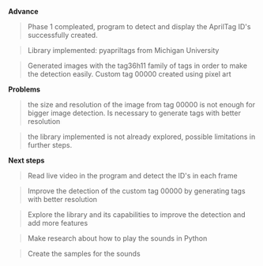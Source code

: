 **Advance**

> Phase 1 compleated, program to detect and display the AprilTag ID's successfully created.

> Library implemented: pyapriltags from Michigan University

> Generated images with the tag36h11 family of tags in order to make the detection easily. Custom tag 00000 created using pixel art

**Problems**

> the size and resolution of the image from tag 00000 is not enough for bigger image detection. Is necessary to generate tags with better resolution

> the library implemented is not already explored, possible limitations in further steps.

**Next steps**

> Read live video in the program and detect the ID's in each frame

> Improve the detection of the custom tag 00000 by generating tags with better resolution

> Explore the library and its capabilities to improve the detection and add more features

> Make research about how to play the sounds in Python

> Create the samples for the sounds